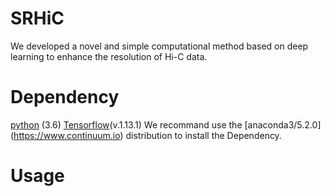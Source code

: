 # SRHiC
We developed a novel and simple computational method based on deep learning to enhance the resolution of Hi-C data. 



# Dependency
[python](https://www.python.org) (3.6)
[Tensorflow](https://www.tensorflow.org/)(v.1.13.1)
We recommand use the [anaconda3/5.2.0] (https://www.continuum.io) distribution to install the Dependency.

# Usage


